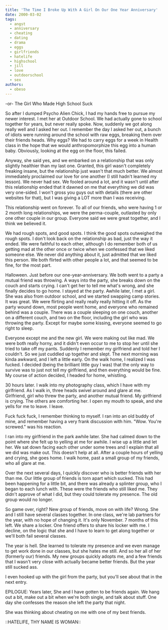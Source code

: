 ```yaml
---
title: 'The Time I Broke Up With A Girl On Our One Year Anniversary'
date: 2000-03-02
tags:
  - angst
  - anniversary
  - cheating
  - dating
  - drama
  - eggs
  - girlfriends
  - hatelife
  - highschool
  - jill
  - love
  - outdoorschool
  - sex
authors:
  - obeso
---
```


\-or- The Girl Who Made High School Suck

So after I dumped Psycho Alien Chick, I had my hands free to pursue my newer interest. I met her at Outdoor School. We had actually gone to school together for years, but never really spoke. Now, suddenly we got along really well and I asked her out. I remember the day I asked her out, a bunch of idiots were running around the school with raw eggs, breaking them over their friends heads. Why eggs? We had to carry eggs for a week in Health class in the hope that we would anthropomorphize this egg into a human baby. Obviously, looking at the egg on the floor, this failed.

Anyway, she said yes, and we embarked on a relationship that was only slightly healthier than my last one. Granted, this girl wasn't completely freaking insane, but the relationship just wasn't that much better. We almost immediately proclaimed our love for one another (I still hadn't learned my lesson). We never had sex. We fooled around a lot, and it wasn't until after this relationship ended that it dawned on me that everything we did was very one-sided. I won't gross you guys out with details (there are other websites for that), but I was giving a LOT more than I was receiving.

This relationship went on forever. To all of our friends, who were having 1 or 2 month long relationships, we were the perma-couple, outlasted by only one other couple in our group. Everyone said we were great together, and I think we believed it.

We had rough spots, and good spots. I think the good spots outweighed the rough spots. I don't look back on the relationship as bad, just the way it ended. We were faithful to each other, although I do remember both of us getting mad at the other once or twice when we confessed that we liked someone else. We never did anything about it, just admitted that we liked this person. We both flirted with other people a lot, and that seemed to be fine, for the most part.

Halloween. Just before our one-year-anniversary. We both went to a party a mutual friend was throwing. A ways into the party, she breaks down on the couch and starts crying. I can't get her to tell me what's wrong, and she finally decides to go home. I stayed at the party. Awhile later, I met a girl. She was also from outdoor school, and we started swapping camp stories. It was great. We were flirting and really really really hitting it off. As the party wound down, most people went home, and everyone who remained behind was a couple. There was a couple sleeping on one couch, another on a different couch, and two on the floor, including the girl who was throwing the party. Except for maybe some kissing, everyone seemed to go right to sleep.

Everyone except me and the new girl. We were making out like mad. We were both really horny, and it didn't even occur to me to stop her until she tried to take off my pants. Suddenly I remember my girlfriend and told her I couldn't. So we just cuddled up together and slept. The next morning was kinda awkward, and I left a little early. On the walk home, I realized I was fucked. I decided (being the brilliant little guy I was) that the only way to survive was to just not tell my girlfriend, and then everything would be fine. My course of action decided, I headed for home, whistling.

30 hours later. I walk into my photography class, which I have with my girlfriend. As I walk in, three heads swivel around and glare at me. Girlfriend, girl who threw the party, and another mutual friend. My girlfriend is crying. The others are comforting her. I open my mouth to speak, and she yells for me to leave. I leave.

Fuck fuck fuck, I remember thinking to myself. I ran into an old buddy of mine, and remember having a very frank discussion with him. "Wow. You're screwed." was his reaction.

I ran into my girlfriend in the park awhile later. She had calmed down to the point where she felt up to yelling at me for awhile. I wise up a little and let her. We sat down facing each other under some trees and I explain that all we did was make out. This doesn't help at all. After a couple hours of yelling and crying, she goes home. I walk home, past a small group of my friends, who all glare at me.

Over the next several days, I quickly discover who is better friends with her than me. Our little group of friends is torn apart which sucked. This had been happening for a little bit, and there was already a splinter group, who I began to each lunch with. These were the friends who still liked me. They didn't approve of what I did, but they could tolerate my presence. The old group would no longer.

So game over, right? New group of friends, move on with life? Wrong. She and I still have several classes together. In one class, we're lab partners for the year, with no hope of changing it. It's only November. 7 months of this left. We share a locker. One friend offers to share his locker with me. I decline, on the logic that she and I have to learn to get along together or we'll both fail several classes.

The year is hell. She learned to tolerate my presence and we even manage to get work done in our classes, but she hates me still. And so her all of her (formerly our) friends. My new groups quickly adopts me, and a few friends that I wasn't very close with actually became better friends. But the year still sucked ass.

I even hooked up with the girl from the party, but you'll see about that in the next entry.

EPILOGUE: Years later, She and I have gotten to be friends again. We hang out a bit, make out a bit when we're both single, and talk about stuff. One day she confesses the reason she left the party that night.

She was thinking about cheating on me with one of my best friends.

::HATELIFE, THY NAME IS WOMAN::
